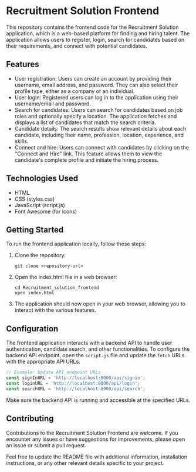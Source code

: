 

# Recruitment Solution Frontend

This repository contains the frontend code for the Recruitment Solution application, which is a web-based platform for finding and hiring talent. The application allows users to register, login, search for candidates based on their requirements, and connect with potential candidates.

## Features

- User registration: Users can create an account by providing their username, email address, and password. They can also select their profile type, either as a company or an individual.
- User login: Registered users can log in to the application using their username/email and password.
- Search for candidates: Users can search for candidates based on job roles and optionally specify a location. The application fetches and displays a list of candidates that match the search criteria.
- Candidate details: The search results show relevant details about each candidate, including their name, profession, location, experience, and skills.
- Connect and hire: Users can connect with candidates by clicking on the "Connect and Hire" link. This feature allows them to view the candidate's complete profile and initiate the hiring process.

## Technologies Used

- HTML
- CSS (styles.css)
- JavaScript (script.js)
- Font Awesome (for icons)

## Getting Started

To run the frontend application locally, follow these steps:

1. Clone the repository:

   ```shell
   git clone <repository-url>
   ```

2. Open the index.html file in a web browser:

   ```shell
   cd Recruitment_solution_frontend
   open index.html
   ```

3. The application should now open in your web browser, allowing you to interact with the various features.

## Configuration

The frontend application interacts with a backend API to handle user authentication, candidate search, and other functionalities. To configure the backend API endpoint, open the `script.js` file and update the `fetch` URLs with the appropriate API URLs.

```javascript
// Example: Update API endpoint URLs
const signInURL = 'http://localhost:8000/api/signin';
const loginURL = 'http://localhost:8000/api/login';
const searchURL = 'http://localhost:8000/api/search';
```

Make sure the backend API is running and accessible at the specified URLs.

## Contributing

Contributions to the Recruitment Solution Frontend are welcome. If you encounter any issues or have suggestions for improvements, please open an issue or submit a pull request.



Feel free to update the README file with additional information, installation instructions, or any other relevant details specific to your project.
